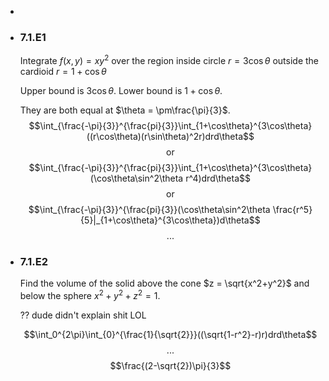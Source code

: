 -
- ### 7.1.E1
  Integrate $f(x,y) = xy^2$ over the region inside circle $r=3\cos\theta$ outside the cardioid $r=1+\cos\theta$
  
  Upper bound is $3\cos\theta$.
  Lower bound is $1+\cos\theta$.
  
  They are both equal at $\theta = \pm\frac{\pi}{3}$.
  $$\int_{\frac{-\pi}{3}}^{\frac{pi}{3}}\int_{1+\cos\theta}^{3\cos\theta}((r\cos\theta)(r\sin\theta)^2r)drd\theta$$
  $$\text{or}$$
  $$\int_{\frac{-\pi}{3}}^{\frac{pi}{3}}\int_{1+\cos\theta}^{3\cos\theta}(\cos\theta\sin^2\theta r^4)drd\theta$$
  $$\text{or}$$
  $$\int_{\frac{-\pi}{3}}^{\frac{pi}{3}}(\cos\theta\sin^2\theta \frac{r^5}{5}|_{1+\cos\theta}^{3\cos\theta})d\theta$$
  $$\text{...}$$
- ### 7.1.E2
  Find the volume of the solid above the cone $z = \sqrt{x^2+y^2}$ and below the sphere $x^2+y^2+z^2=1$.
  
  ?? dude didn't explain shit LOL
  
  $$\int_0^{2\pi}\int_{0}^{\frac{1}{\sqrt{2}}}((\sqrt{1-r^2}-r)r)drd\theta$$
  $$\text{...}$$
  $$\frac{(2-\sqrt{2})\pi}{3}$$